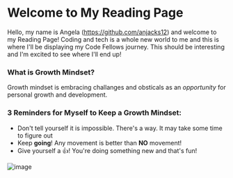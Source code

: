 # Welcome to My Reading Page

Hello, my name is Angela (https://github.com/anjacks12) and welcome to my Reading Page! 
Coding and tech is a whole new world to me and this is where I'll be displaying my Code Fellows journey.
This should be interesting and I'm excited to see where I'll end up!

### What is Growth Mindset?

Growth mindset is embracing challanges and obsticals as an _opportunity_ for personal growth and development.

### 3 Reminders for Myself to Keep a Growth Mindset:

- Don't tell yourself it is impossible. There's a way. It may take some time to figure out
- Keep **going**! Any movement is better than **NO** movement!
- Give yourself a :+1:! You're doing something new and that's fun!

![image](https://encrypted-tbn0.gstatic.com/images?q=tbn:ANd9GcSlNqIiTX0XBAi0QjLkoWjqeUcaWLTLKOn4xA&usqp=CAU)
